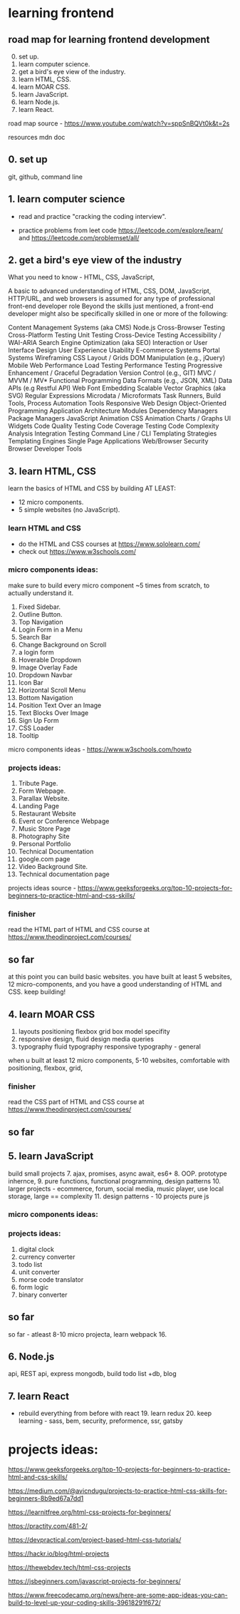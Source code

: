 # learning frontend

## road map for learning frontend development

0. set up.
1. learn computer science.
2. get a bird's eye view of the industry.
3. learn HTML, CSS.
4. learn MOAR CSS.
5. learn JavaScript.
6. learn Node.js.
7. learn React.

road map source - https://www.youtube.com/watch?v=sppSnBQVt0k&t=2s

resources mdn doc

## 0. set up

git, github, command line

## 1. learn computer science

- read and practice "cracking the coding interview".

- practice problems from leet code https://leetcode.com/explore/learn/ and https://leetcode.com/problemset/all/

## 2. get a bird's eye view of the industry

What you need to know - HTML, CSS, JavaScript,

A basic to advanced understanding of HTML, CSS, DOM, JavaScript, HTTP/URL, and web browsers is assumed for any type of professional front-end developer role
Beyond the skills just mentioned, a front-end developer might also be specifically skilled in one or more of the following:

Content Management Systems (aka CMS)
Node.js
Cross-Browser Testing
Cross-Platform Testing
Unit Testing
Cross-Device Testing
Accessibility / WAI-ARIA
Search Engine Optimization (aka SEO)
Interaction or User Interface Design
User Experience
Usability
E-commerce Systems
Portal Systems
Wireframing
CSS Layout / Grids
DOM Manipulation (e.g., jQuery)
Mobile Web Performance
Load Testing
Performance Testing
Progressive Enhancement / Graceful Degradation
Version Control (e.g., GIT)
MVC / MVVM / MV\*
Functional Programming
Data Formats (e.g., JSON, XML)
Data APIs (e.g Restful API)
Web Font Embedding
Scalable Vector Graphics (aka SVG)
Regular Expressions
Microdata / Microformats
Task Runners, Build Tools, Process Automation Tools
Responsive Web Design
Object-Oriented Programming
Application Architecture
Modules
Dependency Managers
Package Managers
JavaScript Animation
CSS Animation
Charts / Graphs
UI Widgets
Code Quality Testing
Code Coverage Testing
Code Complexity Analysis
Integration Testing
Command Line / CLI
Templating Strategies
Templating Engines
Single Page Applications
Web/Browser Security
Browser Developer Tools

## 3. learn HTML, CSS

learn the basics of HTML and CSS by building AT LEAST:

- 12 micro components.
- 5 simple websites (no JavaScript).

### learn HTML and CSS

- do the HTML and CSS courses at https://www.sololearn.com/
- check out https://www.w3schools.com/

### micro components ideas:

make sure to build every micro component ~5 times from scratch, to actually understand it.

1. Fixed Sidebar.
2. Outline Button.
3. Top Navigation
4. Login Form in a Menu
5. Search Bar
6. Change Background on Scroll
7. a login form
8. Hoverable Dropdown
9. Image Overlay Fade
10. Dropdown Navbar
11. Icon Bar
12. Horizontal Scroll Menu
13. Bottom Navigation
14. Position Text Over an Image
15. Text Blocks Over Image
16. Sign Up Form
17. CSS Loader
18. Tooltip

micro components ideas - https://www.w3schools.com/howto

### projects ideas:

1. Tribute Page.
2. Form Webpage.
3. Parallax Website.
4. Landing Page
5. Restaurant Website
6. Event or Conference Webpage
7. Music Store Page
8. Photography Site
9. Personal Portfolio
10. Technical Documentation
11. google.com page
12. Video Background Site.
13. Technical documentation page

projects ideas source - https://www.geeksforgeeks.org/top-10-projects-for-beginners-to-practice-html-and-css-skills/

### finisher

read the HTML part of HTML and CSS course at https://www.theodinproject.com/courses/

## so far

at this point you can build basic websites.
you have built at least 5 websites, 12 micro-components, and you have a good understanding of HTML and CSS.
keep building!

## 4. learn MOAR CSS

1. layouts positioning flexbox grid box model specifity
2. responsive design, fluid design media queries
3. typography fluid typography responsive typography - general

when u built at least 12 micro components, 5-10 websites, comfortable with positioning, flexbox, grid,

### finisher

read the CSS part of HTML and CSS course at https://www.theodinproject.com/courses/

## so far

## 5. learn JavaScript

build small projects 7. ajax, promises, async await, es6+ 8. OOP. prototype inhernce, 9. pure functions, functional programming, design patterns 10. larger projects - ecommerce, forum, social media, music player, use local storage, large == complexity 11. design patterns - 10 projects pure js

### micro components ideas:

### projects ideas:

1. digital clock
2. currency converter
3. todo list
4. unit converter
5. morse code translator
6. form logic
7. binary converter

## so far

so far - atleast 8-10 micro projecta, learn webpack 16.

## 6. Node.js

api, REST api, express mongodb, build todo list +db, blog

## 7. learn React

- rebuild everything from before with react 19. learn redux 20. keep learning - sass, bem, security, preformence, ssr, gatsby

# projects ideas:

https://www.geeksforgeeks.org/top-10-projects-for-beginners-to-practice-html-and-css-skills/

https://medium.com/@avicndugu/projects-to-practice-html-css-skills-for-beginners-8b9ed67a7dd1

https://learnitfree.org/html-css-projects-for-beginners/

https://practity.com/481-2/

https://devpractical.com/project-based-html-css-tutorials/

https://hackr.io/blog/html-projects

https://thewebdev.tech/html-css-projects

https://jsbeginners.com/javascript-projects-for-beginners/

https://www.freecodecamp.org/news/here-are-some-app-ideas-you-can-build-to-level-up-your-coding-skills-39618291f672/
